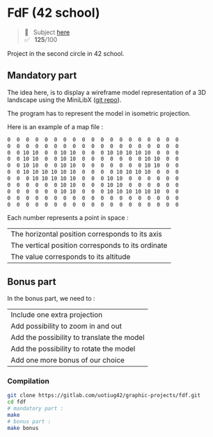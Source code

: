 # FdF (42 school)
> 📑 &ensp;Subject [here](/subject/subject_FdF.pdf) <br />
✅ &ensp;**125**/100

Project in the second circle in 42 school.

## Mandatory part

The idea here, is to display a wireframe model representation of a 3D landscape using the MiniLibX ([git repo](https://github.com/42Paris/minilibx-linux)).

The program has to represent the model in isometric projection.

Here is an example of a map file :
```bash
0  0  0  0  0  0  0  0  0  0  0  0  0  0  0  0  0  0  0
0  0  0  0  0  0  0  0  0  0  0  0  0  0  0  0  0  0  0
0  0 10 10  0  0 10 10  0  0  0 10 10 10 10 10  0  0  0
0  0 10 10  0  0 10 10  0  0  0  0  0  0  0 10 10  0  0
0  0 10 10  0  0 10 10  0  0  0  0  0  0  0 10 10  0  0
0  0 10 10 10 10 10 10  0  0  0  0 10 10 10 10  0  0  0
0  0  0 10 10 10 10 10  0  0  0 10 10  0  0  0  0  0  0
0  0  0  0  0  0 10 10  0  0  0 10 10  0  0  0  0  0  0
0  0  0  0  0  0 10 10  0  0  0 10 10 10 10 10 10  0  0
0  0  0  0  0  0  0  0  0  0  0  0  0  0  0  0  0  0  0
0  0  0  0  0  0  0  0  0  0  0  0  0  0  0  0  0  0  0
```
Each number represents a point in space :
<table>
<tr><td>The horizontal position corresponds to its axis</td></tr>
<tr><td>The vertical position corresponds to its ordinate</td></tr>
<tr><td>The value corresponds to its altitude</td></tr>
</table>

## Bonus part

In the bonus part, we need to :
<table>
<tr><td>Include one extra projection</td></tr>
<tr><td>Add possibility to zoom in and out</td></tr>
<tr><td>Add the possibility to translate the model</td></tr>
<tr><td>Add the possibility to rotate the model</td></tr>
<tr><td>Add one more bonus of our choice</td></tr>
</table>

### Compilation
```bash
git clone https://gitlab.com/uotiug42/graphic-projects/fdf.git
cd fdf
# mandatory part :
make
# bonus part :
make bonus
```
